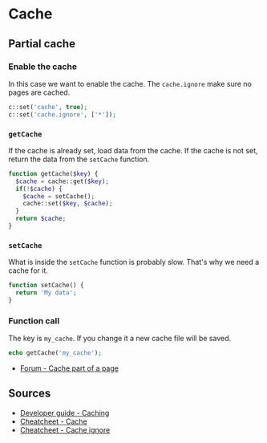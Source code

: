 # Cache

## Partial cache

### Enable the cache

In this case we want to enable the cache. The `cache.ignore` make sure no pages are cached.

```php
c::set('cache', true);
c::set('cache.ignore', ['*']);
```

### `getCache`

If the cache is already set, load data from the cache. If the cache is not set, return the data from the `setCache` function.

```php
function getCache($key) {
  $cache = cache::get($key);
  if(!$cache) {
    $cache = setCache();
    cache::set($key, $cache);
  }
  return $cache;
}
```

### `setCache`

What is inside the `setCache` function is probably slow. That's why we need a cache for it.

```php
function setCache() {
  return 'My data';
}
```

### Function call

The key is `my_cache`. If you change it a new cache file will be saved.

```php
echo getCache('my_cache');
```

- [Forum - Cache part of a page](https://forum.getkirby.com/t/cache-part-of-a-page/5199/1)

## Sources

- [Developer guide - Caching](https://getkirby.com/docs/developer-guide/advanced/caching)
- [Cheatcheet - Cache](https://getkirby.com/docs/cheatsheet/options/cache)
- [Cheatcheet - Cache ignore](https://getkirby.com/docs/cheatsheet/options/cache-ignore)